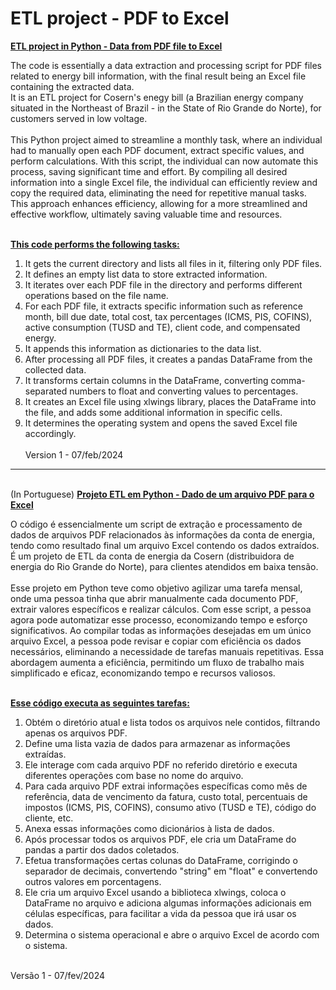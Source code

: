 # ETL project - PDF to Excel

**<ins>ETL project in Python - Data from PDF file to Excel</ins>**

The code is essentially a data extraction and processing script for PDF files related to energy bill information, with the final result being an Excel file containing the extracted data.<br>
It is an ETL project for Cosern's enegy bill (a Brazilian energy company situated in the Northeast of Brazil - in the State of Rio Grande do Norte), for customers served in low voltage. <br><br>
This Python project aimed to streamline a monthly task, where an individual had to manually open each PDF document, extract specific values, and perform calculations. With this script, the individual can now automate this process, saving significant time and effort. By compiling all desired information into a single Excel file, the individual can efficiently review and copy the required data, eliminating the need for repetitive manual tasks. This approach enhances efficiency, allowing for a more streamlined and effective workflow, ultimately saving valuable time and resources. <br><br>

**<ins>This code performs the following tasks:</ins>**
1) It gets the current directory and lists all files in it, filtering only PDF files.
2) It defines an empty list data to store extracted information.
3) It iterates over each PDF file in the directory and performs different operations based on the file name.
4) For each PDF file, it extracts specific information such as reference month, bill due date, total cost, tax percentages (ICMS, PIS, COFINS), active consumption (TUSD and TE), client code, and compensated energy.
5) It appends this information as dictionaries to the data list.
6) After processing all PDF files, it creates a pandas DataFrame from the collected data.
7) It transforms certain columns in the DataFrame, converting comma-separated numbers to float and converting values to percentages.
8) It creates an Excel file using xlwings library, places the DataFrame into the file, and adds some additional information in specific cells.
9) It determines the operating system and opens the saved Excel file accordingly.
<br><br>
Version 1 - 07/feb/2024
------------------------------------------------------------------------------
<br>(In Portuguese)
**<ins>Projeto ETL em Python - Dado de um arquivo PDF para o Excel</ins>**

O código é essencialmente um script de extração e processamento de dados de arquivos PDF relacionados às informações da conta de energia, tendo como resultado final um arquivo Excel contendo os dados extraídos.<br>
É um projeto de ETL da conta de energia da Cosern (distribuidora de energia do Rio Grande do Norte), para clientes atendidos em baixa tensão.<br><br>
Esse projeto em Python teve como objetivo agilizar uma tarefa mensal, onde uma pessoa tinha que abrir manualmente cada documento PDF, extrair valores específicos e realizar cálculos. Com esse script, a pessoa agora pode automatizar esse processo, economizando tempo e esforço significativos. Ao compilar todas as informações desejadas em um único arquivo Excel, a pessoa pode revisar e copiar com eficiência os dados necessários, eliminando a necessidade de tarefas manuais repetitivas. Essa abordagem aumenta a eficiência, permitindo um fluxo de trabalho mais simplificado e eficaz, economizando tempo e recursos valiosos. <br><br>

**<ins>Esse código executa as seguintes tarefas:</ins>**
1) Obtém o diretório atual e lista todos os arquivos nele contidos, filtrando apenas os arquivos PDF.
2) Define uma lista vazia de dados para armazenar as informações extraídas.
3) Ele interage com cada arquivo PDF no referido diretório e executa diferentes operações com base no nome do arquivo.
4) Para cada arquivo PDF extrai informações específicas como mês de referência, data de vencimento da fatura, custo total, percentuais de impostos (ICMS, PIS, COFINS), consumo ativo (TUSD e TE), código do cliente, etc.
5) Anexa essas informações como dicionários à lista de dados.
6) Após processar todos os arquivos PDF, ele cria um DataFrame do pandas a partir dos dados coletados.
7) Efetua transformações certas colunas do DataFrame, corrigindo o separador de decimais, convertendo "string" em "float" e convertendo outros valores em porcentagens.
8) Ele cria um arquivo Excel usando a biblioteca xlwings, coloca o DataFrame no arquivo e adiciona algumas informações adicionais em células específicas, para facilitar a vida da pessoa que irá usar os dados.
9) Determina o sistema operacional e abre o arquivo Excel de acordo com o sistema.
<br><br>

Versão 1 - 07/fev/2024
